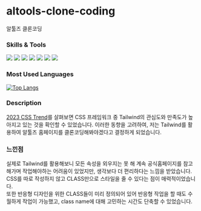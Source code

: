 # altools-clone-coding
알툴즈 클론코딩

### Skills & Tools
<img src="https://img.shields.io/badge/html5-E34F26?style=flat&logo=html5&logoColor=white"/> <img src="https://img.shields.io/badge/tailwindcss-06B6D4?style=flat&logo=tailwindcss&logoColor=white"/> <img src="https://img.shields.io/badge/sass-CC6699?style=flat&logo=sass&logoColor=white"/> <img src="https://img.shields.io/badge/css3-1572B6?style=flat&logo=css3&logoColor=white"/>
<img src="https://img.shields.io/badge/gulp-CF4647?style=flat&logo=gulp&logoColor=white"/> <img src="https://img.shields.io/badge/jquery-0769AD?style=flat&logo=jquery&logoColor=white"/> <img src="https://img.shields.io/badge/visualstudiocode-007ACC?style=flat&logo=visualstudiocode&logoColor=white"/>

### Most Used Languages
[![Top Langs](https://github-readme-stats.vercel.app/api/top-langs/?username=myday801&layout=compact)](https://github.com/myday801/github-readme-stats)

### Description
[2023 CSS Trend](https://2023.stateofcss.com/ko-KR/css-frameworks/)를 살펴보면 CSS 프레임워크 중 Tailwind의 관심도와 만족도가 높아지고 있는 것을 확인할 수 있었습니다.
이러한 동향을 고려하여, 저는 Tailwind를 활용하여 알툴즈 홈페이지를 클론코딩해봐야겠다고 결정하게 되었습니다.

### 느낀점
실제로 Tailwind를 활용해보니 모든 속성을 외우지는 못 해 계속 공식홈페이지를 참고해가며 작업해야하는 어려움이 있었지만, 생각보다 더 편리하다는 느낌을 받았습니다.  
CSS를 따로 작성하지 않고 CLASS만으로 스타일을 줄 수 있다는 점이 매력적이었습니다.  
또한 반응형 디자인을 위한 CLASS들이 미리 정의되어 있어 반응형 작업을 할 때도 수월하게 작업이 가능했고, class name에 대해 고민하는 시간도 단축할 수 있었습니다.
